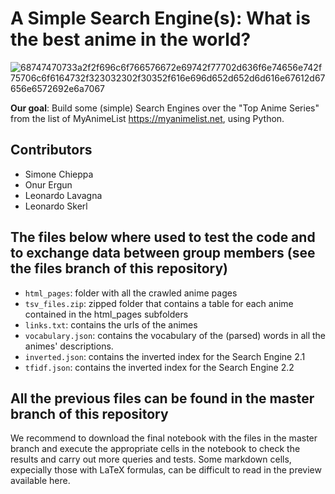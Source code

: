 # A Simple Search Engine(s): What is the best anime in the world?
![68747470733a2f2f696c6f766576672e69742f77702d636f6e74656e742f75706c6f6164732f323032302f30352f616e696d652d652d6d616e67612d67656e6572692e6a7067](https://user-images.githubusercontent.com/91341004/151556905-81fbfe53-f928-47ad-a54e-dbed19ffec65.jpg)

**Our goal**: Build some (simple) Search Engines over the "Top Anime Series" from the list of MyAnimeList https://myanimelist.net, using Python.

## Contributors
- Simone Chieppa
- Onur Ergun
- Leonardo Lavagna
- Leonardo Skerl
## The files below where used to test the code and to exchange data between group members (see the files branch of this repository)
- `html_pages`: folder with all the crawled anime pages
- `tsv_files.zip`: zipped folder that contains a table for each anime contained in the html_pages subfolders
- `links.txt`: contains the urls of the animes
- `vocabulary.json`: contains the vocabulary of the (parsed) words in all the animes' descriptions.
- `inverted.json`: contains the inverted index for the Search Engine 2.1
- `tfidf.json`: contains the inverted index for the Search Engine 2.2
## All the previous files can be found in the master branch of this repository

We recommend to download the final notebook with the files in the master branch and execute the appropriate cells 
in the notebook to check the results and carry out more queries and tests. Some markdown cells, expecially those with LaTeX formulas,
can be difficult to read in the preview available here.
